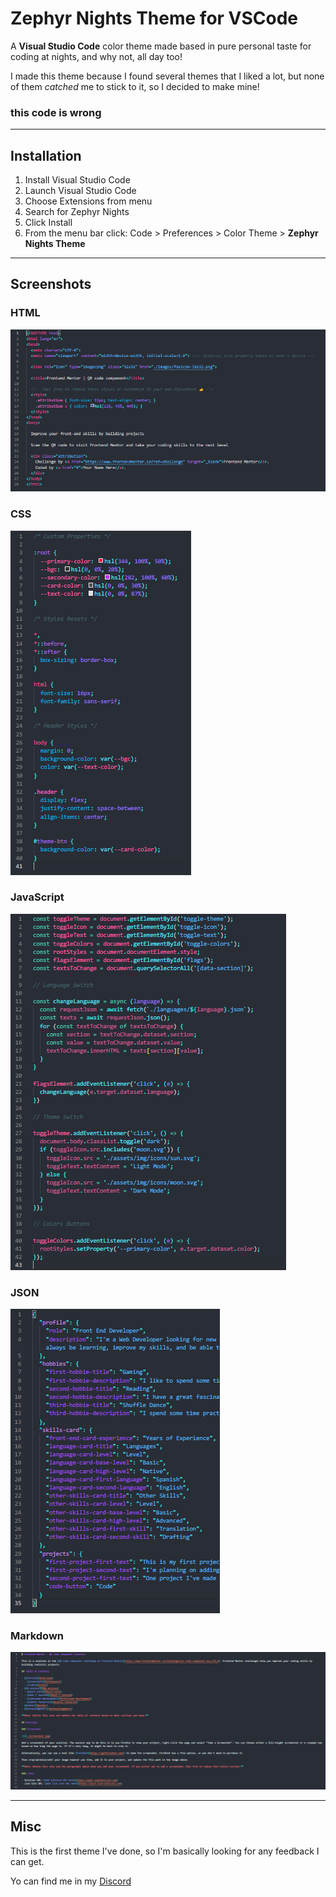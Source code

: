 # Zephyr Nights Theme for VSCode

A **Visual Studio Code** color theme made based in pure personal taste for coding at nights, and why not, all day too!

I made this theme because I found several themes that I liked a lot, but none of them _catched_ me to stick to it, so I decided to make mine!

### this code is wrong

---

## Installation

1. Install Visual Studio Code
2. Launch Visual Studio Code
3. Choose Extensions from menu
4. Search for Zephyr Nights
5. Click Install
6. From the menu bar click: Code > Preferences > Color Theme > **Zephyr Nights Theme**

---

## Screenshots

### HTML

![HTML](./img/html-preview.png "HTML")

### CSS

![CSS](./img/css-preview.png "CSS")

### JavaScript

![JavaScript](./img/js-preview.png "JavaScript")

### JSON

![JSON](./img/json-preview.png "JSON")

### Markdown

![Markdown](./img/markdown-preview.png "Markdown")

---

## Misc

This is the first theme I've done, so I'm basically looking for any feedback I can get.

Yo can find me in my [Discord](https://discordapp.com/users/271083466890674176/ "Zephyro's Discord")
